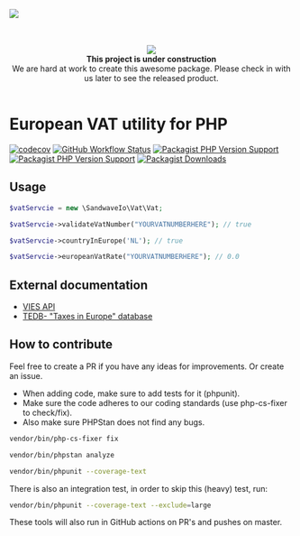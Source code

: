[![](https://user-images.githubusercontent.com/60096509/91668964-54ecd500-eb11-11ea-9c35-e8f0b20b277a.png)](https://sandwave.io)

<p align="center">
  <br />
  <br />
  <img src="https://emojipedia-us.s3.dualstack.us-west-1.amazonaws.com/thumbs/120/apple/271/construction-worker_1f477.png" />
  <br />
  <strong>This project is under construction</strong>
  <br />
  <span>We are hard at work to create this awesome package. Please check in with us later to see the released product.</span>
  <br />
  <br />
</p>


# European VAT utility for PHP

[![codecov](https://codecov.io/gh/sandwave-io/vat-php/branch/main/graph/badge.svg?token=Z9OOFA247I)](https://codecov.io/gh/sandwave-io/vat-php)
[![GitHub Workflow Status](https://img.shields.io/github/workflow/status/sandwave-io/vat-php/CI)](https://packagist.org/packages/sandwave-io/vat)
[![Packagist PHP Version Support](https://img.shields.io/packagist/php-v/sandwave-io/vat)](https://packagist.org/packages/sandwave-io/vat)
[![Packagist PHP Version Support](https://img.shields.io/packagist/v/sandwave-io/vat)](https://packagist.org/packages/sandwave-io/vat)
[![Packagist Downloads](https://img.shields.io/packagist/dt/sandwave-io/vat)](https://packagist.org/packages/sandwave-io/vat)

## Usage

```php
$vatServcie = new \SandwaveIo\Vat\Vat;

$vatServcie->validateVatNumber("YOURVATNUMBERHERE"); // true

$vatServcie->countryInEurope('NL'); // true

$vatServcie->europeanVatRate("YOURVATNUMBERHERE"); // 0.0
```

## External documentation

* [VIES API](https://ec.europa.eu/taxation_customs/vies/technicalInformation.html)
* [TEDB- "Taxes in Europe" database](https://ec.europa.eu/taxation_customs/economic-analysis-taxation/taxes-europe-database-tedb_en)

## How to contribute

Feel free to create a PR if you have any ideas for improvements. Or create an issue.

* When adding code, make sure to add tests for it (phpunit).
* Make sure the code adheres to our coding standards (use php-cs-fixer to check/fix).
* Also make sure PHPStan does not find any bugs.

```bash
vendor/bin/php-cs-fixer fix

vendor/bin/phpstan analyze

vendor/bin/phpunit --coverage-text
```

There is also an integration test, in order to skip this (heavy) test, run:
```bash
vendor/bin/phpunit --coverage-text --exclude=large
```

These tools will also run in GitHub actions on PR's and pushes on master.
